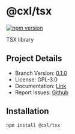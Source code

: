 # @cxl/tsx 
	
[![npm version](https://badge.fury.io/js/%40cxl%2Ftsx.svg)](https://badge.fury.io/js/%40cxl%2Ftsx)

TSX library

## Project Details

-   Branch Version: [0.1.0](https://npmjs.com/package/@cxl/tsx/v/0.1.0)
-   License: GPL-3.0
-   Documentation: [Link](https://cxlio.github.io/cxl/tsx)
-   Report Issues: [Github](https://github.com/cxlio/cxl/issues)

## Installation

	npm install @cxl/tsx

